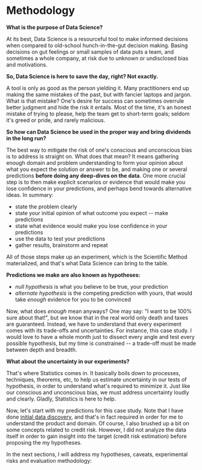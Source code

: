 # Methodology

**What is the purpose of Data Science?**

At its best, Data Science is a resourceful tool to make informed decisions when compared to old-school hunch-in-the-gut decision making. Basing decisions on gut feelings or small samples of data puts a team, and sometimes a whole company, at risk due to unknown or undisclosed bias and motivations.

**So, Data Science is here to save the day, right? Not exactly.**

A tool is only as good as the person yielding it. Many practitioners end up making the same mistakes of the past, but with fancier laptops and jargon. What is that mistake? One's desire for success can sometimes overrule better judgment and hide the risk it entails. Most of the time, it's an honest mistake of trying to please, help the team get to short-term goals; seldom it's greed or pride, and rarely malicious.

**So how can Data Science be used in the proper way and bring dividends in the long run?**

The best way to mitigate the risk of one's conscious and unconscious bias is to address is straight on. What does that mean? It means gathering enough domain and problem understanding to form your opinion about what you expect the solution or answer to be, and making one or several predictions **before doing any deep-dives on the data**. One more crucial step is to then make explicit scenarios or evidence that would make you lose confidence in your predictions, and perhaps bend towards alternative ideas. In summary:
 - state the problem clearly
 - state your initial opinion of what outcome you expect -- make predictions
 - state what evidence would make you lose confidence in your predictions
 - use the data to test your predictions
 - gather results, brainstorm and repeat

All of those steps make up an experiment, which is the Scientific Method materialized, and that's what Data Science can bring to the table.

**Predictions we make are also known as hypotheses:**
 - *null hypothesis* is what you believe to be true, your prediction
 - *alternate hypothesis* is the competing prediction with yours, that would take *enough* evidence for you to be convinced

Now, what does *enough* mean anyways? One may say: "I want to be 100% sure about that!", but we know that in the real world only death and taxes are guaranteed. Instead, we have to understand that every experiment comes with its trade-offs and uncertainties. For instance, this case study. I would love to have a whole month just to dissect every angle and test every possible hypothesis, but my time is constrained -- a trade-off must be made between depth and breadth.

**What about the uncertainty in our experiments?**
 
That's where Statistics comes in. It basically boils down to processes, techniques, theorems, etc, to help us estimate uncertainty in our tests of hypothesis, in order to understand what's required to minimize it. Just like our conscious and unconscious bias, we must address uncertainty loudly and clearly. Gladly, Statistics is here to help.

Now, let's start with my predictions for this case study. Note that I have done [initial data discovery](./initial-data-discovery.md), and that's in fact required in order for me to understand the product and domain. Of course, I also brushed up a bit on some concepts related to credit risk. However, I did not analyze the data itself in order to gain insight into the target (credit risk estimation) before proposing the my hypotheses.

In the next sections, I will address my hypotheses, caveats, experimental risks and evaluation methodology:
```{tableofcontents}
```